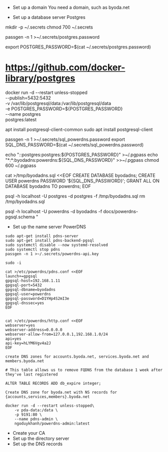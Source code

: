 - Set up a domain
You need a domain, such as byoda.net

- Set up a database server
Postgres

mkdir -p ~/.secrets
chmod 700 ~/.secrets

passgen -n 1 >~/.secrets/postgres.password

export POSTGRES_PASSWORD=$(cat ~/.secrets/postgres.password)

# https://github.com/docker-library/postgres
docker run -d --restart unless-stopped \
    --publish=5432:5432 \
    -v /var/lib/postgresql/data:/var/lib/postgresql/data \
    -e POSTGRES_PASSWORD=${POSTGRES_PASSWORD} \
    --name postgres \
     postgres:latest

apt install postgresql-client-common
sudo apt install postgresql-client

passgen -n 1 >~/.secrets/sql_powerdns.password
export SQL_DNS_PASSWORD=$(cat ~/.secrets/sql_powerdns.password)

echo "*:*:postgres:postgres:${POSTGRES_PASSWORD}" >~/.pgpass
echo "*:*:byodadns:powerdns:${SQL_DNS_PASSWORD}" >>~/.pgpass
chmod 600 ~/.pgpass

cat >/tmp/byodadns.sql <<EOF
CREATE DATABASE byodadns;
CREATE USER powerdns PASSWORD '${SQL_DNS_PASSWORD}';
GRANT ALL ON DATABASE byodadns TO powerdns;
EOF

psql -h localhost -U postgres -d postgres -f /tmp/byodadns.sql
rm /tmp/byodadns.sql

psql -h localhost -U powerdns -d byodadns -f docs/powerdns-pgsql.schema
"

- Set up the name server
PowerDNS

```
sudo apt-get install pdns-server
sudo apt-get install pdns-backend-pgsql
sudo systemctl disable --now systemd-resolved
sudo systemctl stop pdns
passgen -n 1 >~/.secrets/powerdns-api.key

sudo -i

cat >/etc/powerdns/pdns.conf <<EOF
launch+=gpgsql
gpgsql-host=192.168.1.11
gpgsql-port=5432
gpgsql-dbname=byodadns
gpgsql-user=powerdns
gpgsql-password=D1YHp4S2mI3e
gpgsql-dnssec=yes
EOF


cat >/etc/powerdns/http.conf <<EOF
webserver=yes
webserver-address=0.0.0.0
webserver-allow-from=127.0.0.1,192.168.1.0/24
api=yes
api-key=hLYM6Vgv4a2J
EOF

create DNS zones for accounts.byoda.net, services.byoda.net and members.byoda.net

# This table allows us to remove FQDNS from the database 1 week after they've last registered

ALTER TABLE RECORDS ADD db_expire integer;

Create DNS zone for byoda.net with NS records for {accounts,services,members}.byoda.net

docker run -d --restart unless-stopped\
    -v pda-data:/data \
    -p 9191:80 \
    --name pdns-admin \
    ngoduykhanh/powerdns-admin:latest

```

- Create your CA
- Set up the directory server
- Set up the DNS records